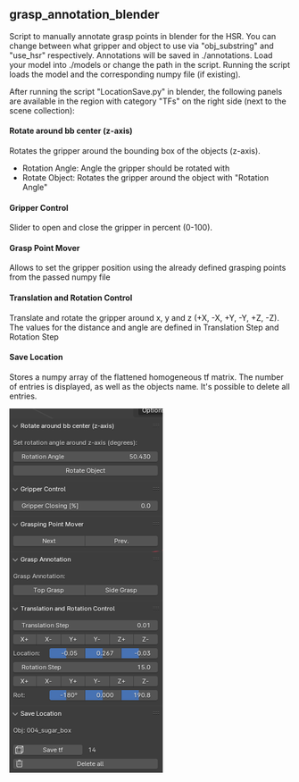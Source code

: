 ## grasp_annotation_blender
Script to manually annotate grasp points in blender for the HSR. You can change between what gripper and object to use via "obj_substring" and "use_hsr" respectively. Annotations will be saved in ./annotations. Load your model into ./models or change the path in the script. Running the script loads the model and the corresponding numpy file (if existing).

After running the script "LocationSave.py" in blender, the following panels are available in the region with category "TFs" on the right side (next to the scene collection):

#### Rotate around bb center (z-axis)

Rotates the gripper around the bounding box of the objects (z-axis).

- Rotation Angle: Angle the gripper should be rotated with
- Rotate Object: Rotates the gripper around the object with "Rotation Angle"

#### Gripper Control

Slider to open and close the gripper in percent (0-100).

#### Grasp Point Mover

Allows to set the gripper position using the already defined grasping points from the passed numpy file

#### Translation and Rotation Control

Translate and rotate the gripper around x, y and z (+X, -X, +Y, -Y, +Z, -Z). The values for the distance and angle are defined in Translation Step and Rotation Step

#### Save Location

Stores a numpy array of the flattened homogeneous tf matrix. The number of entries is displayed, as well as the objects name.
It's possible to delete all entries.


![image info](./images/grasp_annotator.png)

